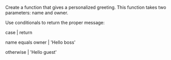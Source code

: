 Create a function that gives a personalized greeting. This function takes two parameters: name and owner.

Use conditionals to return the proper message:

case                 |   return

name equals owner    |   'Hello boss'

otherwise            |   'Hello guest'
